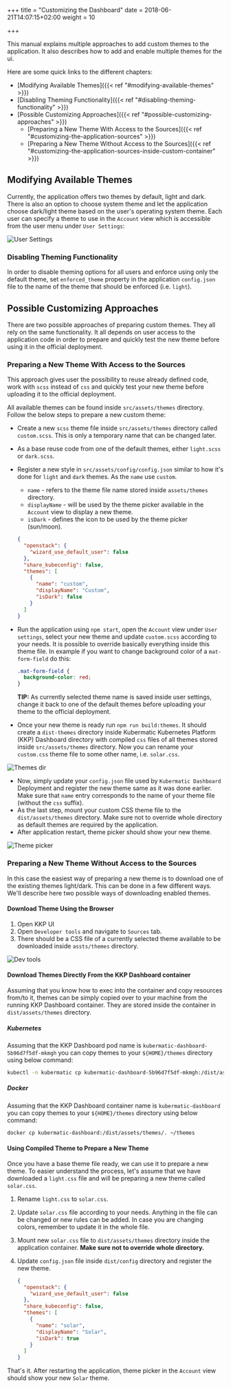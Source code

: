 +++
title = "Customizing the Dashboard"
date = 2018-06-21T14:07:15+02:00
weight = 10

+++

This manual explains multiple approaches to add custom themes to the application. It also describes how to add and enable multiple themes for the ui.

Here are some quick links to the different chapters:

* [Modifying Available Themes]({{< ref "#modifying-available-themes" >}})
* [Disabling Theming Functionality]({{< ref "#disabling-theming-functionality" >}})
* [Possible Customizing Approaches]({{< ref "#possible-customizing-approaches" >}})
  * [Preparing a New Theme With Access to the Sources]({{< ref "#customizing-the-application-sources" >}})
  * [Preparing a New Theme Without Access to the Sources]({{< ref "#customizing-the-application-sources-inside-custom-container" >}})

## Modifying Available Themes
Currently, the application offers two themes by default, light and dark. There is also an option to choose system theme and let the application choose dark/light theme based
on the user's operating system theme. Each user can specify a theme to use in the `Account` view which is accessible from the user menu under `User Settings`:

![User Settings](/img/kubermatic/master/ui/user_settings.png?classes=shadow,border "User Settings")

### Disabling Theming Functionality
In order to disable theming options for all users and enforce using only the default theme, set
`enforced_theme` property in the application `config.json` file to the name of the theme that should be enforced (i.e. `light`).

## Possible Customizing Approaches
There are two possible approaches of preparing custom themes. They all rely on the same functionality. It all depends on user access to the application code in order
to prepare and quickly test the new theme before using it in the official deployment.

### Preparing a New Theme With Access to the Sources
This approach gives user the possibility to reuse already defined code, work with `scss` instead of `css`
and quickly test your new theme before uploading it to the official deployment.

All available themes can be found inside `src/assets/themes` directory. Follow the below steps to prepare a new custom theme:

- Create a new `scss` theme file inside `src/assets/themes` directory called `custom.scss`. This is only a temporary name that can be changed later.
- As a base reuse code from one of the default themes, either `light.scss` or `dark.scss`.
- Register a new style in `src/assets/config/config.json` similar to how it's done for `light` and `dark` themes. As the `name` use `custom`.
    - `name` - refers to the theme file name stored inside `assets/themes` directory.
    - `displayName` - will be used by the theme picker available in the `Account` view to display a new theme.
    - `isDark` - defines the icon to be used by the theme picker (sun/moon).
    ```json
    {
      "openstack": {
        "wizard_use_default_user": false
      },
      "share_kubeconfig": false,
      "themes": [
        {
          "name": "custom",
          "displayName": "Custom",
          "isDark": false
        }
      ]
    }
    ```

- Run the application using `npm start`, open the `Account` view under `User settings`, select your new theme and update `custom.scss` according to your needs.
  It is possible to override basically everything inside this theme file. In example if you want to change background color of a `mat-form-field` do this:
  ```scss
  .mat-form-field {
    background-color: red;
  }
  ```
  **TIP:** As currently selected theme name is saved inside user settings, change it back to one of the default themes before uploading your theme to the official deployment.
- Once your new theme is ready run `npm run build:themes`. It should create a `dist-themes` directory inside Kubermatic Kubernetes Platform (KKP) Dashboard directory with compiled `css` files of all themes
  stored inside `src/assets/themes` directory. Now you can rename your `custom.css` theme file to some other name, i.e. `solar.css`.

![Themes dir](/img/kubermatic/master/ui/themes_dir.png?classes=shadow,border "Themes dir")

- Now, simply update your `config.json` file used by `Kubermatic Dashboard` Deployment and register the new theme same as it was done earlier.
  Make sure that `name` entry corresponds to the name of your theme file (without the `css` suffix).
- As the last step, mount your custom CSS theme file to the `dist/assets/themes` directory. Make sure not to override whole directory as default themes are required by the application.
- After application restart, theme picker should show your new theme.

![Theme picker](/img/kubermatic/master/ui/custom_theme.png?classes=shadow,border "Theme picker")

### Preparing a New Theme Without Access to the Sources
In this case the easiest way of preparing a new theme is to download one of the existing themes light/dark. This can be done in a few different ways.
We'll describe here two possible ways of downloading enabled themes.

#### Download Theme Using the Browser
1. Open KKP UI
2. Open `Developer tools` and navigate to `Sources` tab.
3. There should be a CSS file of a currently selected theme available to be downloaded inside `assts/themes` directory.

![Dev tools](/img/kubermatic/master/ui/developer_tools.png?classes=shadow,border "Dev tools")

#### Download Themes Directly From the KKP Dashboard container
Assuming that you know how to exec into the container and copy resources from/to it, themes can be simply copied over to your machine
from the running KKP Dashboard container. They are stored inside the container in `dist/assets/themes` directory.

##### Kubernetes
Assuming that the KKP Dashboard pod name is `kubermatic-dashboard-5b96d7f5df-mkmgh` you can copy themes to your `${HOME}/themes` directory using below command:
```bash
kubectl -n kubermatic cp kubermatic-dashboard-5b96d7f5df-mkmgh:/dist/assets/themes ~/themes
```

##### Docker
Assuming that the KKP Dashboard container name is `kubermatic-dashboard` you can copy themes to your `${HOME}/themes` directory using below command:
```bash
docker cp kubermatic-dashboard:/dist/assets/themes/. ~/themes
```

#### Using Compiled Theme to Prepare a New Theme
Once you have a base theme file ready, we can use it to prepare a new theme. To easier understand the process, let's
assume that we have downloaded a `light.css` file and will be preparing a new theme called `solar.css`.

1. Rename `light.css` to `solar.css`.
2. Update `solar.css` file according to your needs. Anything in the file can be changed or new rules can be added.
   In case you are changing colors, remember to update it in the whole file.
3. Mount new `solar.css` file to `dist/assets/themes` directory inside the application container. **Make sure not to override whole directory.**
4. Update `config.json` file inside `dist/config` directory and register the new theme.

    ```json
    {
      "openstack": {
        "wizard_use_default_user": false
      },
      "share_kubeconfig": false,
      "themes": [
        {
          "name": "solar",
          "displayName": "Solar",
          "isDark": true
        }
      ]
    }
    ```

That's it. After restarting the application, theme picker in the `Account` view should show your new `Solar` theme.
